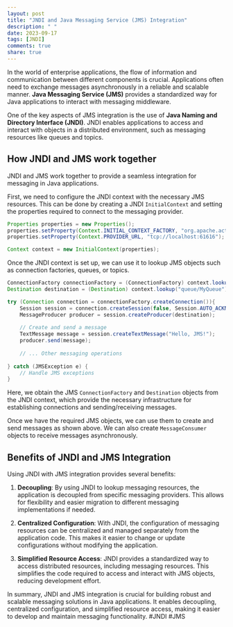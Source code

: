 ```yaml
---
layout: post
title: "JNDI and Java Messaging Service (JMS) Integration"
description: " "
date: 2023-09-17
tags: [JNDI]
comments: true
share: true
---
```


In the world of enterprise applications, the flow of information and communication between different components is crucial. Applications often need to exchange messages asynchronously in a reliable and scalable manner. **Java Messaging Service (JMS)** provides a standardized way for Java applications to interact with messaging middleware.

One of the key aspects of JMS integration is the use of **Java Naming and Directory Interface (JNDI)**. JNDI enables applications to access and interact with objects in a distributed environment, such as messaging resources like queues and topics.

## How JNDI and JMS work together

JNDI and JMS work together to provide a seamless integration for messaging in Java applications. 

First, we need to configure the JNDI context with the necessary JMS resources. This can be done by creating a JNDI `InitialContext` and setting the properties required to connect to the messaging provider.

```java
Properties properties = new Properties();
properties.setProperty(Context.INITIAL_CONTEXT_FACTORY, "org.apache.activemq.jndi.ActiveMQInitialContextFactory");
properties.setProperty(Context.PROVIDER_URL, "tcp://localhost:61616");

Context context = new InitialContext(properties);
```

Once the JNDI context is set up, we can use it to lookup JMS objects such as connection factories, queues, or topics.

```java
ConnectionFactory connectionFactory = (ConnectionFactory) context.lookup("ConnectionFactory");
Destination destination = (Destination) context.lookup("queue/MyQueue");

try (Connection connection = connectionFactory.createConnection()){
    Session session = connection.createSession(false, Session.AUTO_ACKNOWLEDGE);
    MessageProducer producer = session.createProducer(destination);
    
    // Create and send a message
    TextMessage message = session.createTextMessage("Hello, JMS!");
    producer.send(message);
    
    // ... Other messaging operations
    
} catch (JMSException e) {
    // Handle JMS exceptions
}
```

Here, we obtain the JMS `ConnectionFactory` and `Destination` objects from the JNDI context, which provide the necessary infrastructure for establishing connections and sending/receiving messages.

Once we have the required JMS objects, we can use them to create and send messages as shown above. We can also create `MessageConsumer` objects to receive messages asynchronously.

## Benefits of JNDI and JMS Integration

Using JNDI with JMS integration provides several benefits:

1. **Decoupling**: By using JNDI to lookup messaging resources, the application is decoupled from specific messaging providers. This allows for flexibility and easier migration to different messaging implementations if needed.

2. **Centralized Configuration**: With JNDI, the configuration of messaging resources can be centralized and managed separately from the application code. This makes it easier to change or update configurations without modifying the application.

3. **Simplified Resource Access**: JNDI provides a standardized way to access distributed resources, including messaging resources. This simplifies the code required to access and interact with JMS objects, reducing development effort.

In summary, JNDI and JMS integration is crucial for building robust and scalable messaging solutions in Java applications. It enables decoupling, centralized configuration, and simplified resource access, making it easier to develop and maintain messaging functionality. #JNDI #JMS